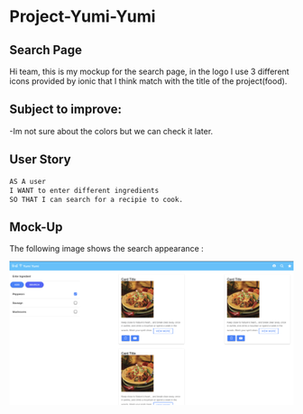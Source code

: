 # Project-Yumi-Yumi

## Search Page

Hi team, this is my mockup for the search page, in the logo I use 3 different icons provided by ionic that I think match with the title of the project(food).

## Subject to improve:

-Im not sure about the colors but we can check it later.

## User Story

```
AS A user
I WANT to enter different ingredients
SO THAT I can search for a recipie to cook.
```

## Mock-Up

The following image shows the search appearance :

![The search page is jut a mockup, without functionality.](./assets/img/Search.png)
